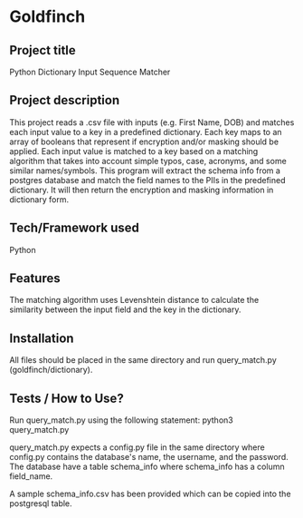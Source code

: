 # Goldfinch


## Project title
Python Dictionary Input Sequence Matcher

## Project description
This project reads a .csv file with inputs (e.g. First Name, DOB) and matches each input value to a key in a predefined dictionary. Each key maps to an array of booleans that represent if encryption and/or masking should be applied. Each input value is matched to a key based on a matching algorithm that takes into account simple typos, case, acronyms, and some similar names/symbols. This program will extract the schema info from a postgres database and match the field names to the PIIs in the predefined dictionary. It will then return the encryption and masking information in dictionary form. 


## Tech/Framework used
Python

## Features
The matching algorithm uses Levenshtein distance to calculate the similarity between the input field and the key in the dictionary.

## Installation
All files should be placed in the same directory and run query_match.py (goldfinch/dictionary).


## Tests / How to Use?
Run query_match.py using the following statement:
python3 query_match.py

query_match.py expects a config.py file in the same directory where config.py contains the database's name, the username, and the password. 
The database have a table schema_info where schema_info has a column field_name. 

A sample schema_info.csv has been provided which can be copied into the postgresql table. 
